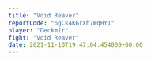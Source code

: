 ```yaml
---
title: "Void Reaver"
reportCode: "6gCk4KGrXh7WqHY1"
player: "Deckmír"
fight: "Void Reaver"
date: 2021-11-10T19:47:04.454000+00:00
---
```


